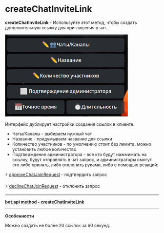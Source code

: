 # createChatInviteLink

**createChatInviteLink** - Используйте этот метод, чтобы создать дополнительную ссылку для приглашения в чат.

![](./1.png)

Интерфейс  дублирует настройки создания ссылок в клиенте.
* Чаты/Каналы - выбираем нужный чат
* Название - придумываем название для ссылки
* Количество участников - по умолчанию стоит без лимита. можно установить любое количество.
* Подтверждение администратора - все кто будут нажмимать на ссылку, будут отправлять в чат запрос, и администраторы смогут его либо принять, либо отклонить руками, либо с помощью реакций:


⚡️ [approveChatJoinRequest](/docs/admin/chat/approvechatjoinrequest) - подтвердить запрос

⚡️ [declineChatJoinRequest](/docs/admin/chat/declinechatjoinrequest) - отклонить запрос

---

[**bot.api method - createChatInviteLink**](https://core.telegram.org/bots/api#createchatinvitelink)

--- 

**Особенности**

Можно создать не более 20 ссылок за 60 секунд.





